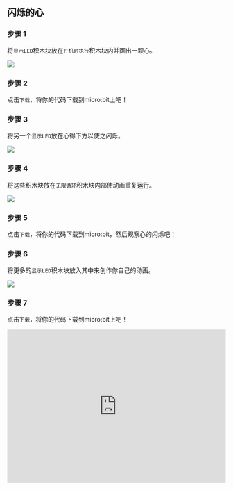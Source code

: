 ## 闪烁的心

### 步骤 1

将`显示LED`积木块放在`开机时执行`积木块内并画出一颗心。

![](https://i.imgur.com/JHEDgQp.png)

### 步骤 2

点击`下载`，将你的代码下载到micro:bit上吧！

### 步骤 3

将另一个`显示LED`放在心得下方以使之闪烁。

![](https://i.imgur.com/ddfDrOZ.png)

### 步骤 4

将这些积木块放在`无限循环`积木块内部使动画重复运行。

![](https://i.imgur.com/Y9otRbu.png)

### 步骤 5

点击`下载`，将你的代码下载到micro:bit，然后观察心的闪烁吧！

### 步骤 6

将更多的`显示LED`积木块放入其中来创作你自己的动画。

![](https://i.imgur.com/kn6t2rx.png)

### 步骤 7

点击`下载`，将你的代码下载到micro:bit上吧！

<div style="position:relative;height:0;padding-bottom:70%;overflow:hidden;"><iframe style="position:absolute;top:0;left:0;width:100%;height:100%;" src="https://makecode.microbit.org/#pub:_ARKfyUVW5F7e" frameborder="0" sandbox="allow-popups allow-forms allow-scripts allow-same-origin"></iframe></div>
